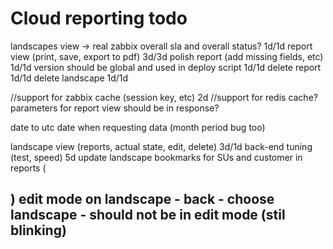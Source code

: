 # Cloud reporting todo

landscapes view -> real zabbix overall sla and overall status?    1d/1d
report view (print, save, export to pdf)   3d/3d
polish report (add missing fields, etc)   1d/1d
version should be global and used in deploy script    1d/1d
delete report     1d/1d
delete landscape  1d/1d

//support for zabbix cache (session key, etc)   2d
//support for redis cache?
parameters for report view should be in response?

date to utc date when requesting data (month period bug too)

landscape view (reports, actual state, edit, delete)   3d/1d
back-end tuning (test, speed)   5d
update landscape
bookmarks for SUs and customer in reports (<h2>)
edit mode on landscape - back - choose landscape - should not be in edit mode (stil blinking)

